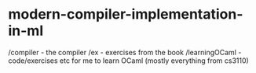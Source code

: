 # modern-compiler-implementation-in-ml
/compiler - the compiler
/ex - exercises from the book
/learningOCaml - code/exercises etc for me to learn OCaml (mostly everything from cs3110)
